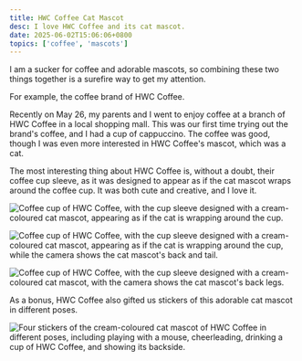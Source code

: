 ```yaml
---
title: HWC Coffee Cat Mascot
desc: I love HWC Coffee and its cat mascot.
date: 2025-06-02T15:06:06+0800
topics: ['coffee', 'mascots']
---
```

I am a sucker for coffee and adorable mascots, so combining these two things together is a surefire way to get my attention.

For example, the coffee brand of HWC Coffee.

Recently on May 26, my parents and I went to enjoy coffee at a branch of HWC Coffee in a local shopping mall. This was our first time trying out the brand's coffee, and I had a cup of cappuccino. The coffee was good, though I was even more interested in HWC Coffee's mascot, which was a cat.

The most interesting thing about HWC Coffee is, without a doubt, their coffee cup sleeve, as it was designed to appear as if the cat mascot wraps around the coffee cup. It was both cute and creative, and I love it.

![Coffee cup of HWC Coffee, with the cup sleeve designed with a cream-coloured cat mascot, appearing as if the cat is wrapping around the cup.](https://cdn.some.pics/helenchong/68345ae0a0c94.jpg)

![Coffee cup of HWC Coffee, with the cup sleeve designed with a cream-coloured cat mascot, appearing as if the cat is wrapping around the cup, while the camera shows the cat mascot's back and tail.](https://cdn.some.pics/helenchong/68345b27277ce.jpg)

![Coffee cup of HWC Coffee, with the cup sleeve designed with a cream-coloured cat mascot, with the camera shows the cat mascot's back legs.](https://cdn.some.pics/helenchong/68345b33c5b2c.jpg)

As a bonus, HWC Coffee also gifted us stickers of this adorable cat mascot in different poses.

![Four stickers of the cream-coloured cat mascot of HWC Coffee in different poses, including playing with a mouse, cheerleading, drinking a cup of HWC Coffee, and showing its backside.](https://cdn.some.pics/helenchong/68345b143ec42.jpg)
